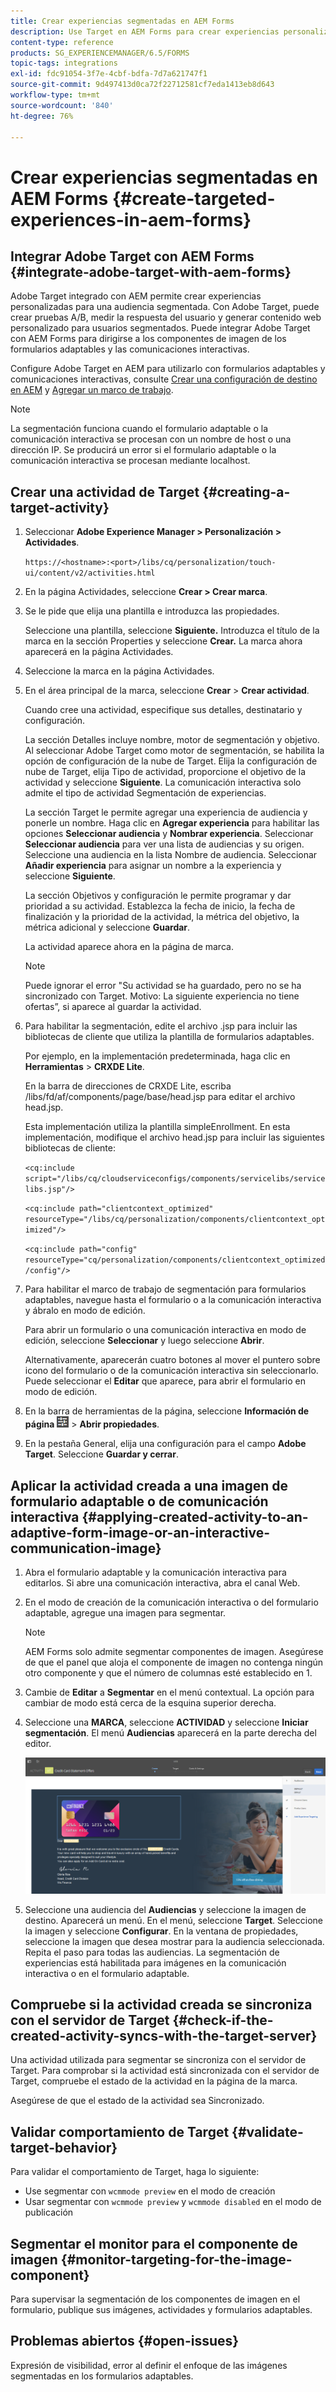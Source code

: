 ```yaml
---
title: Crear experiencias segmentadas en AEM Forms
description: Use Target en AEM Forms para crear experiencias personalizadas para clientes segmentados.
content-type: reference
products: SG_EXPERIENCEMANAGER/6.5/FORMS
topic-tags: integrations
exl-id: fdc91054-3f7e-4cbf-bdfa-7d7a621747f1
source-git-commit: 9d497413d0ca72f22712581cf7eda1413eb8d643
workflow-type: tm+mt
source-wordcount: '840'
ht-degree: 76%

---
```


# Crear experiencias segmentadas en AEM Forms {#create-targeted-experiences-in-aem-forms}

## Integrar Adobe Target con AEM Forms {#integrate-adobe-target-with-aem-forms}

Adobe Target integrado con AEM permite crear experiencias personalizadas para una audiencia segmentada. Con Adobe Target, puede crear pruebas A/B, medir la respuesta del usuario y generar contenido web personalizado para usuarios segmentados. Puede integrar Adobe Target con AEM Forms para dirigirse a los componentes de imagen de los formularios adaptables y las comunicaciones interactivas.

Configure Adobe Target en AEM para utilizarlo con formularios adaptables y comunicaciones interactivas, consulte [Crear una configuración de destino en AEM](/help/sites-administering/target.md) y [Agregar un marco de trabajo](/help/sites-administering/target.md).

>[!NOTE]
>
>La segmentación funciona cuando el formulario adaptable o la comunicación interactiva se procesan con un nombre de host o una dirección IP. Se producirá un error si el formulario adaptable o la comunicación interactiva se procesan mediante localhost.

## Crear una actividad de Target {#creating-a-target-activity}

1. Seleccionar **Adobe Experience Manager > Personalización > Actividades**.

   `https://<hostname>:<port>/libs/cq/personalization/touch-ui/content/v2/activities.html`

1. En la página Actividades, seleccione **Crear > Crear marca**.
1. Se le pide que elija una plantilla e introduzca las propiedades.

   Seleccione una plantilla, seleccione **Siguiente.** Introduzca el título de la marca en la sección Properties y seleccione **Crear.**
La marca ahora aparecerá en la página Actividades.

1. Seleccione la marca en la página Actividades.
1. En el área principal de la marca, seleccione **Crear** > **Crear actividad**.

   Cuando cree una actividad, especifique sus detalles, destinatario y configuración.

   La sección Detalles incluye nombre, motor de segmentación y objetivo. Al seleccionar Adobe Target como motor de segmentación, se habilita la opción de configuración de la nube de Target. Elija la configuración de nube de Target, elija Tipo de actividad, proporcione el objetivo de la actividad y seleccione **Siguiente**. La comunicación interactiva solo admite el tipo de actividad Segmentación de experiencias.

   La sección Target le permite agregar una experiencia de audiencia y ponerle un nombre. Haga clic en **Agregar experiencia** para habilitar las opciones **Seleccionar audiencia** y **Nombrar experiencia**. Seleccionar **Seleccionar audiencia** para ver una lista de audiencias y su origen. Seleccione una audiencia en la lista Nombre de audiencia. Seleccionar **Añadir experiencia** para asignar un nombre a la experiencia y seleccione **Siguiente**.

   La sección Objetivos y configuración le permite programar y dar prioridad a su actividad. Establezca la fecha de inicio, la fecha de finalización y la prioridad de la actividad, la métrica del objetivo, la métrica adicional y seleccione **Guardar**.

   La actividad aparece ahora en la página de marca.

   >[!NOTE]
   >
   >Puede ignorar el error &quot;Su actividad se ha guardado, pero no se ha sincronizado con Target. Motivo: La siguiente experiencia no tiene ofertas”, si aparece al guardar la actividad.

1. Para habilitar la segmentación, edite el archivo .jsp para incluir las bibliotecas de cliente que utiliza la plantilla de formularios adaptables.

   Por ejemplo, en la implementación predeterminada, haga clic en **Herramientas** > **CRXDE Lite**.

   En la barra de direcciones de CRXDE Lite, escriba /libs/fd/af/components/page/base/head.jsp para editar el archivo head.jsp.

   Esta implementación utiliza la plantilla simpleEnrollment. En esta implementación, modifique el archivo head.jsp para incluir las siguientes bibliotecas de cliente:

   `<cq:include script="/libs/cq/cloudserviceconfigs/components/servicelibs/servicelibs.jsp"/>`

   `<cq:include path="clientcontext_optimized" resourceType="/libs/cq/personalization/components/clientcontext_optimized"/>`

   `<cq:include path="config" resourceType="cq/personalization/components/clientcontext_optimized/config"/>`

1. Para habilitar el marco de trabajo de segmentación para formularios adaptables, navegue hasta el formulario o a la comunicación interactiva y ábralo en modo de edición.

   Para abrir un formulario o una comunicación interactiva en modo de edición, seleccione **Seleccionar** y luego seleccione **Abrir**.

   Alternativamente, aparecerán cuatro botones al mover el puntero sobre icono del formulario o de la comunicación interactiva sin seleccionarlo. Puede seleccionar el **Editar** que aparece, para abrir el formulario en modo de edición.

1. En la barra de herramientas de la página, seleccione **Información de página** ![theme-options](assets/theme-options.png) > **Abrir propiedades**.
1. En la pestaña General, elija una configuración para el campo **Adobe Target**. Seleccione **Guardar y cerrar**.

## Aplicar la actividad creada a una imagen de formulario adaptable o de comunicación interactiva {#applying-created-activity-to-an-adaptive-form-image-or-an-interactive-communication-image}

1. Abra el formulario adaptable y la comunicación interactiva para editarlos. Si abre una comunicación interactiva, abra el canal Web.

1. En el modo de creación de la comunicación interactiva o del formulario adaptable, agregue una imagen para segmentar.

   >[!NOTE]
   >
   >AEM Forms solo admite segmentar componentes de imagen. Asegúrese de que el panel que aloja el componente de imagen no contenga ningún otro componente y que el número de columnas esté establecido en 1.

1. Cambie de **Editar** a **Segmentar** en el menú contextual. La opción para cambiar de modo está cerca de la esquina superior derecha.
1. Seleccione una **MARCA**, seleccione **ACTIVIDAD** y seleccione **Iniciar segmentación**. El menú **Audiencias** aparecerá en la parte derecha del editor.

   ![targeting-menu](assets/targeting-menu.png)

1. Seleccione una audiencia del **Audiencias** y seleccione la imagen de destino. Aparecerá un menú. En el menú, seleccione **Target**. Seleccione la imagen y seleccione **Configurar**. En la ventana de propiedades, seleccione la imagen que desea mostrar para la audiencia seleccionada. Repita el paso para todas las audiencias. La segmentación de experiencias está habilitada para imágenes en la comunicación interactiva o en el formulario adaptable.

## Compruebe si la actividad creada se sincroniza con el servidor de Target {#check-if-the-created-activity-syncs-with-the-target-server}

Una actividad utilizada para segmentar se sincroniza con el servidor de Target. Para comprobar si la actividad está sincronizada con el servidor de Target, compruebe el estado de la actividad en la página de la marca.

Asegúrese de que el estado de la actividad sea Sincronizado.

## Validar comportamiento de Target {#validate-target-behavior}

Para validar el comportamiento de Target, haga lo siguiente:

* Use segmentar con `wcmmode preview` en el modo de creación
* Usar segmentar con `wcmmode preview` y `wcmmode disabled` en el modo de publicación

## Segmentar el monitor para el componente de imagen {#monitor-targeting-for-the-image-component}

Para supervisar la segmentación de los componentes de imagen en el formulario, publique sus imágenes, actividades y formularios adaptables.

## Problemas abiertos {#open-issues}

Expresión de visibilidad, error al definir el enfoque de las imágenes segmentadas en los formularios adaptables.
